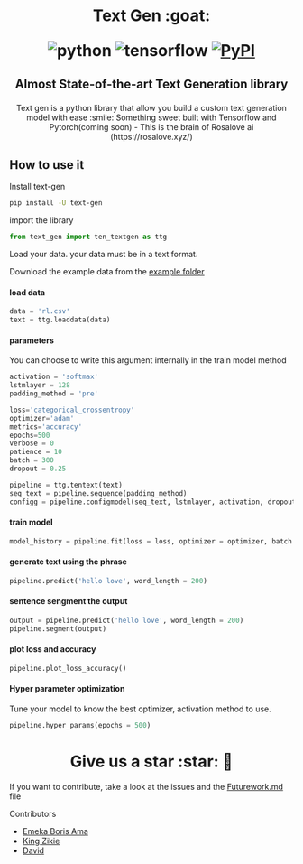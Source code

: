 
<h1 align="center">
<p>Text Gen :goat:</p>

<p align="center">


<img alt="python" src="https://img.shields.io/badge/python-%3E%3D3.6-blue?logo=python">
<img alt="tensorflow" src="https://img.shields.io/badge/tensorflow-%3E%3D2.3.0-orange?logo=tensorflow">
<a href="https://pypi.org/project/text-gen/">
  <img alt="PyPI" src="https://img.shields.io/pypi/v/text-gen?color=%234285F4&label=release&logo=pypi&logoColor=%234285F4">
</a>
</p>
</h1>
<h2 align="center">
<p>Almost State-of-the-art Text Generation library</p>
</h2>

<p align="center">
Text gen is a python library that allow you build a custom text generation model with ease :smile:
 Something sweet built with Tensorflow and Pytorch(coming soon) - This is the brain of Rosalove ai (https://rosalove.xyz/)</p>



## How to use it
Install text-gen
```bash
pip install -U text-gen
```
import the library
```python
from text_gen import ten_textgen as ttg
```


Load your data. your data must be in a text format.

Download the example data from the [example folder](https://github.com/Emekaborisama/textgen/tree/master/example)
#### load data
```python
data = 'rl.csv'
text = ttg.loaddata(data)
```


#### parameters
You can choose to write this argument internally in the train model method
```python 
activation = 'softmax'
lstmlayer = 128
padding_method = 'pre'

loss='categorical_crossentropy'
optimizer='adam'
metrics='accuracy'
epochs=500
verbose = 0
patience = 10
batch = 300
dropout = 0.25

```


```python
pipeline = ttg.tentext(text)
seq_text = pipeline.sequence(padding_method)
configg = pipeline.configmodel(seq_text, lstmlayer, activation, dropout = dropout)

```


#### train model
```python
model_history = pipeline.fit(loss = loss, optimizer = optimizer, batch = batch, metrics = metrics, epochs = epochs, verbose = 0, patience = patience)

```


#### generate text using the phrase
```python
pipeline.predict('hello love', word_length = 200)
```

#### sentence sengment the output
```python
output = pipeline.predict('hello love', word_length = 200)
pipeline.segment(output)
```


#### plot loss and accuracy
```python
pipeline.plot_loss_accuracy()
```

#### Hyper parameter optimization
Tune your model to know the best optimizer, activation method to use.
```python
pipeline.hyper_params(epochs = 500)
```

<h1 align="center">
<span> Give us a star :star: </span> 🐉
</h1>

If you want to contribute, take a look at the issues and the [Futurework.md](https://github.com/Emekaborisama/textgen/blob/master/futurework.md) file 


Contributors 

- [Emeka Boris Ama](https://twitter.com/emeka_boris)
- [King Zikie](https://twitter.com/kingzikie)
- [David](https://twitter.com/iEphods)

